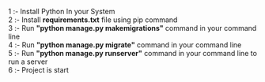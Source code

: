 1 :- Install Python In your System<br>
2 :- Install <strong>requirements.txt</strong> file using pip command<br>
3 :- Run <strong>"python manage.py makemigrations"</strong> command in your command line <br>
4 :- Run <strong>"python manage.py migrate"</strong> command in your command line<br>
5 :- Run <strong>"python manage.py runserver"</strong> command in your command line to run a server<br>
6 :- Project is start<br>
